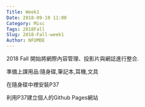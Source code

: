 ```yaml
---
Title: Week1
Date: 2018-09-10 11:00
Category: Misc
Tags: 2018Fall
Slug: 2018-Fall-week1
Author: NFUMDE
---
```


2018 Fall 開始將網際內容管理、投影片與網誌進行整合.

<!-- PELICAN_END_SUMMARY -->

準備上課用品:隨身碟,筆記本,耳機,文具

在隨身碟中裡安裝P37

利用P37建立個人的Github Pages網站

